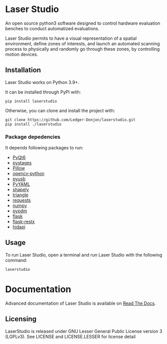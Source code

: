 # Laser Studio

An open source python3 software designed to control hardware evaluation benches
to conduct automatized evaluations.

Laser Studio permits to have a visual representation of a spatial environment,
define zones of interests, and launch an automated scanning process to physically
and randomly go through these zones, by controlling motion devices.

## Installation

Laser Studio works on Python 3.9+.

It can be installed through PyPI with:

```shell
pip install laserstudio
```

Otherwise, you can clone and install the project with:

```shell
git clone https://github.com/Ledger-Donjon/laserstudio.git
pip install ./laserstudio
```

### Package depedencies

It depends following packages to run:

- [PyQt6]
- [pystages]
- [Pillow]
- [opencv-python]
- [pyusb]
- [PyYAML]
- [shapely]
- [triangle]
- [requests]
- [numpy]
- [pypdm]
- [flask]
- [flask-restx]
- [hidapi]

## Usage

To run Laser Studio, open a terminal and run Laser Studio with the following command:

```shell
laserstudio
```

# Documentation

Advanced documentation of Laser Studio is available on [Read The Docs].

## Licensing

LaserStudio is released under GNU Lesser General Public License version 3 (LGPLv3). See LICENSE and LICENSE.LESSER for license detail

[PyQt6]: https://pypi.org/project/PyQt6/
[Pillow]: https://pillow.readthedocs.io/en/stable/index.html
[opencv-python]: https://github.com/opencv/opencv-python
[PyYAML]: https://pypi.org/project/PyYAML/
[pystages]: https://github.com/Ledger-Donjon/pystages
[shapely]: https://shapely.readthedocs.io/en/stable/manual.html
[triangle]: https://rufat.be/triangle/
[pyusb]: https://pypi.org/project/pyusb/
[requests]: https://pypi.org/project/requests/
[numpy]: https://pypi.org/project/numpy
[pypdm]: https://pypi.org/project/pypdm
[flask]: https://pypi.org/project/flask
[flask-restx]: https://pypi.org/project/flask-restx
[hidapi]: https://pipy.org/project/hidapi
[Read the Docs]: https://laserstudio.readthedocs.io/
